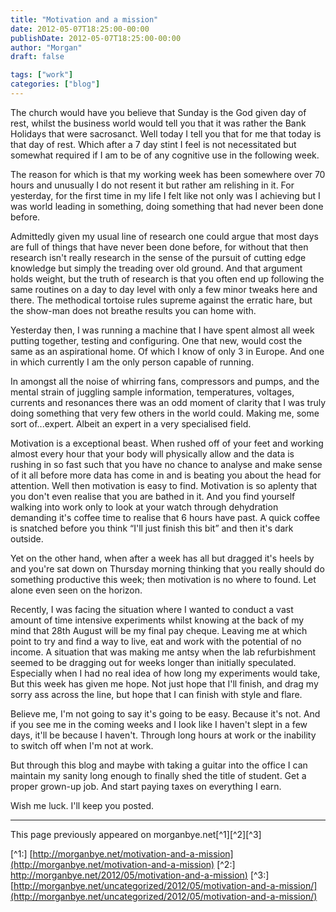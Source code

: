 ```yaml
---
title: "Motivation and a mission"
date: 2012-05-07T18:25:00-00:00
publishDate: 2012-05-07T18:25:00-00:00
author: "Morgan"
draft: false

tags: ["work"]
categories: ["blog"]
---
```


The church would have you believe that Sunday is the God given day of rest, whilst the business world would tell you that it was rather the Bank Holidays that were sacrosanct. Well today I tell you that for me that today is that day of rest. Which after a 7 day stint I feel is not necessitated but somewhat required if I am to be of any cognitive use in the following week.

The reason for which is that my working week has been somewhere over 70 hours and unusually I do not resent it but rather am relishing in it. For yesterday, for the first time in my life I felt like not only was I achieving but I was world leading in something, doing something that had never been done before.

Admittedly given my usual line of research one could argue that most days are full of things that have never been done before, for without that then research isn't really research in the sense of the pursuit of cutting edge knowledge but simply the treading over old ground. And that argument holds weight, but the truth of research is that you often end up following the same routines on a day to day level with only a few minor tweaks here and there. The methodical tortoise rules supreme against the erratic hare, but the show-man does not breathe results you can home with.

Yesterday then, I was running a machine that I have spent almost all week putting together, testing and configuring. One that new, would cost the same as an aspirational home. Of which I know of only 3 in Europe. And one in which currently I am the only person capable of running.

In amongst all the noise of whirring fans, compressors and pumps, and the mental strain of juggling sample information, temperatures, voltages, currents and resonances there was an odd moment of clarity that I was truly doing something that very few others in the world could. Making me, some sort of...expert. Albeit an expert in a very specialised field.

Motivation is a exceptional beast. When rushed off of your feet and working almost every hour that your body will physically allow and the data is rushing in so fast such that you have no chance to analyse and make sense of it all before more data has come in and is beating you about the head for attention. Well then motivation is easy to find. Motivation is so aplenty that you don't even realise that you are bathed in it. And you find yourself walking into work only to look at your watch through dehydration demanding it's coffee time to realise that 6 hours have past. A quick coffee is snatched before you think “I'll just finish this bit” and then it's dark outside.

Yet on the other hand, when after a week has all but dragged it's heels by and you're sat down on Thursday morning thinking that you really should do something productive this week; then motivation is no where to found. Let alone even seen on the horizon.

Recently, I was facing the situation where I wanted to conduct a vast amount of time intensive experiments whilst knowing at the back of my mind that 28th August will be my final pay cheque. Leaving me at which point to try and find a way to live, eat and work with the potential of no income. A situation that was making me antsy when the lab refurbishment seemed to be dragging out for weeks longer than initially speculated. Especially when I had no real idea of how long my experiments would take, But this week has given me hope. Not just hope that I'll finish, and drag my sorry ass across the line, but hope that I can finish with style and flare.

Believe me, I'm not going to say it's going to be easy. Because it's not. And if you see me in the coming weeks and I look like I haven't slept in a few days, it'll be because I haven't. Through long hours at work or the inability to switch off when I'm not at work.

But through this blog and maybe with taking a guitar into the office I can maintain my sanity long enough to finally shed the title of student. Get a proper grown-up job. And start paying taxes on everything I earn.

Wish me luck. I'll keep you posted.



----
This page previously appeared on morganbye.net[^1][^2][^3]

[^1:] [http://morganbye.net/motivation-and-a-mission](http://morganbye.net/motivation-and-a-mission)
[^2:] [http://morganbye.net/2012/05/motivation-and-a-mission)](http://morganbye.net/2012/05/motivation-and-a-mission)
[^3:] [http://morganbye.net/uncategorized/2012/05/motivation-and-a-mission/](http://morganbye.net/uncategorized/2012/05/motivation-and-a-mission/)
